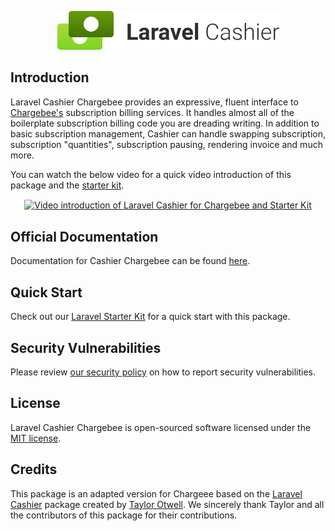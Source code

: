<p align="center"><img width="355" height="62" src="/art/logo.svg" alt="Laravel Cashier Chargebee logo"></p>

## Introduction

Laravel Cashier Chargebee provides an expressive, fluent interface to
[Chargebee's](https://chargebee.com) subscription billing services. It handles
almost all of the boilerplate subscription billing code you are dreading
writing. In addition to basic subscription management, Cashier can handle
swapping subscription, subscription "quantities", subscription pausing,
rendering invoice and much more.

You can watch the below video for a quick video introduction of this package and the [starter kit](https://github.com/chargebee/laravel-react-starter-kit).

<p align="center">
  <a href="https://www.youtube.com/watch?v=jBl8XagjG1w">
    <img src="https://img.youtube.com/vi/jBl8XagjG1w/0.jpg" alt="Video introduction of Laravel Cashier for Chargebee and Starter Kit" align="center" />
  </a>
</p>

## Official Documentation

Documentation for Cashier Chargebee can be found [here](DOCUMENTATION.md).

## Quick Start

Check out our [Laravel Starter Kit](https://github.com/chargebee/laravel-react-starter-kit) for a quick start with this package.

## Security Vulnerabilities

Please review
[our security policy](https://github.com/chargebee/cashier-chargebee/security/policy)
on how to report security vulnerabilities.

## License

Laravel Cashier Chargebee is open-sourced software licensed under the
[MIT license](LICENSE.md).

## Credits

This package is an adapted version for Chargeee based on the [Laravel Cashier](https://github.com/laravel/cashier) package created by [Taylor Otwell](https://github.com/taylorotwell). We sincerely thank Taylor and all the contributors of this package for their contributions.
